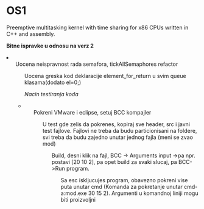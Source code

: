 # OS1
Preemptive multitasking kernel with time sharing for x86 CPUs written in C++ and assembly.

<b>Bitne ispravke u odnosu na verz 2</b>
<li>
	<ul>Uocena neispravnost rada semafora, tickAllSemaphores refactor 
	<ul>Uocena greska kod deklaracije element_for_return u svim queue klasama(dodato el=0;)
</li>

<i>Nacin testiranja koda</i>
<li>
	<ul>Pokreni VMware i eclipse, setuj BCC kompajler
	<ul>U test gde zelis da pokrenes, kopiraj sve header, src i javni test fajlove. Fajlovi ne treba da 
	budu particionisani na foldere, svi treba da budu zajedno unutar jednog fajla (meni se zvao mod)
	<ul> Build, desni klik na fajl, BCC -> Arguments input ->pa npr. postavi [20 10 2], pa opet build 
	za svaki slucaj, pa BCC->Run program. 
	<ul> Sa esc iskljucujes program, obavezno pokreni vise puta unutar cmd (Komanda za pokretanje unutar cmd-a:mod.exe 30 15 2). Argumenti u komandnoj liniji mogu biti proizvoljni
</li>
